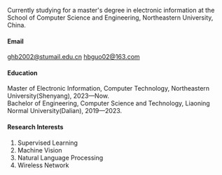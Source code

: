 Currently studying for a master's degree in electronic information at the School of Computer Science and Engineering, Northeastern University, China.
#### Email
ghb2002@stumail.edu.cn
hbguo02@163.com

#### Education
Master of Electronic Information, Computer Technology, Northeastern University(Shenyang), 2023—Now.\
Bachelor of Engineering, Computer Science and Technology, Liaoning Normal University(Dalian), 2019—2023.

#### Research Interests
1. Supervised Learning
2. Machine Vision
3. Natural Language Processing
4. Wireless Network
